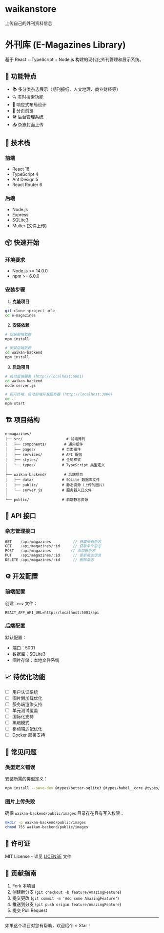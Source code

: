 # waikanstore
上传自己的外刊资料信息
# 外刊库 (E-Magazines Library)

基于 React + TypeScript + Node.js 构建的现代化外刊管理和展示系统。

## 🌟 功能特点

- 📚 多分类杂志展示（期刊报纸、人文地理、商业财经等）
- 🔍 实时搜索功能
- 📱 响应式布局设计
- 📖 分页浏览
- 🛠️ 后台管理系统
- 📤 杂志封面上传

## 🚀 技术栈

### 前端
- React 18
- TypeScript 4
- Ant Design 5
- React Router 6

### 后端
- Node.js
- Express
- SQLite3
- Multer (文件上传)

## 📦 快速开始

### 环境要求
- Node.js >= 14.0.0
- npm >= 6.0.0

### 安装步骤

1. **克隆项目**
```bash
git clone <project-url>
cd e-magazines
```

2. **安装依赖**
```bash
# 安装前端依赖
npm install

# 安装后端依赖
cd waikan-backend
npm install
```

3. **启动项目**
```bash
# 启动后端服务 (http://localhost:5001)
cd waikan-backend
node server.js

# 新开终端，启动前端开发服务器 (http://localhost:3000)
cd ..
npm start
```

## 🏗️ 项目结构

```
e-magazines/
├── src/                    # 前端源码
│   ├── components/        # 通用组件
│   ├── pages/            # 页面组件
│   ├── services/         # API 服务
│   ├── styles/           # 全局样式
│   └── types/            # TypeScript 类型定义
│
├── waikan-backend/        # 后端项目
│   ├── data/             # SQLite 数据库文件
│   ├── public/           # 静态资源（上传的图片）
│   └── server.js         # 服务器入口文件
│
└── public/               # 前端静态资源
```

## 📝 API 接口

### 杂志管理接口
```typescript
GET    /api/magazines          // 获取所有杂志
GET    /api/magazines/:id      // 获取单个杂志
POST   /api/magazines         // 添加新杂志
PUT    /api/magazines/:id      // 更新杂志信息
DELETE /api/magazines/:id      // 删除杂志
```

## ⚙️ 开发配置

### 前端配置
创建 `.env` 文件：
```env
REACT_APP_API_URL=http://localhost:5001/api
```

### 后端配置
默认配置：
- 端口：5001
- 数据库：SQLite3
- 图片存储：本地文件系统

## 📈 待优化功能

- [ ] 用户认证系统
- [ ] 图片懒加载优化
- [ ] 服务端渲染支持
- [ ] 单元测试覆盖
- [ ] 国际化支持
- [ ] 黑暗模式
- [ ] 移动端适配优化
- [ ] Docker 部署支持

## 🔧 常见问题

### 类型定义错误
安装所需的类型定义：
```bash
npm install --save-dev @types/better-sqlite3 @types/babel__core @types/babel__generator @types/babel__template
```

### 图片上传失败
确保 `waikan-backend/public/images` 目录存在且有写入权限：
```bash
mkdir -p waikan-backend/public/images
chmod 755 waikan-backend/public/images
```

## 📄 许可证

MIT License - 详见 [LICENSE](LICENSE) 文件

## 🤝 贡献指南

1. Fork 本项目
2. 创建新分支 (`git checkout -b feature/AmazingFeature`)
3. 提交更改 (`git commit -m 'Add some AmazingFeature'`)
4. 推送到分支 (`git push origin feature/AmazingFeature`)
5. 提交 Pull Request

---

如果这个项目对您有帮助，欢迎给个 ⭐️ Star！
